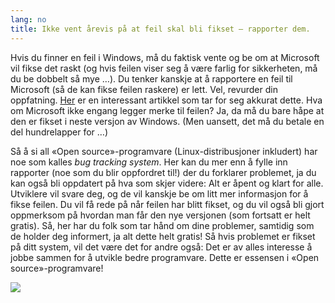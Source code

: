 ```yaml
---
lang: no
title: Ikke vent årevis på at feil skal bli fikset – rapporter dem.
---
```


Hvis du finner en feil i Windows, må du faktisk vente og be om at Microsoft vil fikse det raskt (og hvis feilen viser seg å være farlig for sikkerheten, må du be dobbelt så mye …). Du tenker kanskje at å rapportere en feil til Microsoft (så de kan fikse feilen raskere) er lett. Vel, revurder din oppfatning. <a href="http://www.oreillynet.com/mac/blog/2002/06/mission_impossible_submitting.html">Her</a> er en interessant artikkel som tar for seg akkurat dette. Hva om Microsoft ikke engang legger merke til feilen? Ja, da må du bare håpe at den er fikset i neste versjon av Windows. (Men uansett, det må du betale en del hundrelapper for …)

Så å si all «Open source»-programvare (Linux-distribusjoner inkludert) har noe som kalles <i>bug tracking system</i>. Her kan du mer enn å fylle inn rapporter (noe som du blir oppfordret til!) der du forklarer problemet, ja du kan også bli oppdatert på hva som skjer videre: Alt er åpent og klart for alle. Utviklere vil svare deg, og de vil kanskje be om litt mer informasjon for å fikse feilen. Du vil få rede på når feilen har blitt fikset, og du vil også bli gjort oppmerksom på hvordan man får den nye versjonen (som fortsatt er helt gratis). Så, her har du folk som tar hånd om dine problemer, samtidig som de holder deg informert, ja alt dette helt gratis! Så hvis problemet er fikset på ditt system, vil det være det for andre også: Det er av alles interesse å jobbe sammen for å utvikle bedre programvare. Dette er essensen i «Open source»-programvare!

<img src="Images/report_bugs_thumb.png" />




